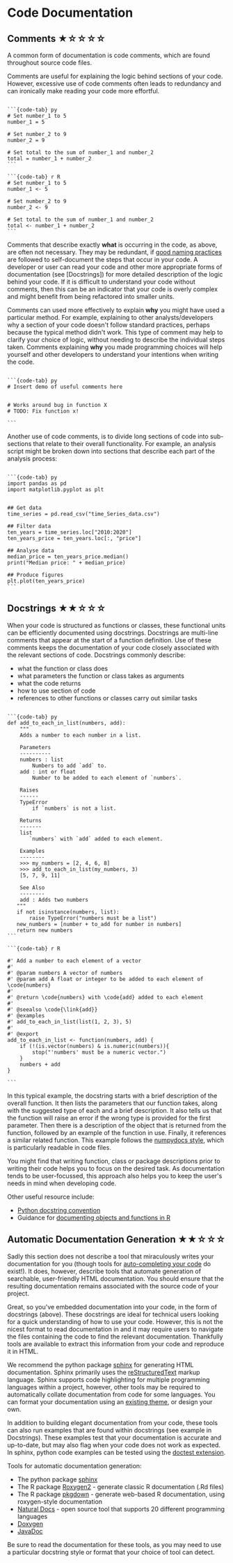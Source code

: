 # Code Documentation

## Comments ★☆☆☆☆

A common form of documentation is code comments, which are found throughout source code files.

Comments are useful for explaining the logic behind sections of your code.
However, excessive use of code comments often leads to redundancy and can ironically make reading your code more effortful.

````{tabs}

```{code-tab} py
# Set number_1 to 5
number_1 = 5

# Set number_2 to 9
number_2 = 9

# Set total to the sum of number_1 and number_2
total = number_1 + number_2
```

```{code-tab} r R
# Set number_1 to 5
number_1 <- 5

# Set number_2 to 9
number_2 <- 9

# Set total to the sum of number_1 and number_2
total <- number_1 + number_2
```

````

Comments that describe exactly **what** is occurring in the code, as above, are often not necessary.
They may be redundant, if [good naming practices](naming) are followed to self-document the steps that occur in your code.
A developer or user can read your code and other more appropriate forms of documentation (see [Docstrings]) for more detailed description of the logic behind your code.
If it is difficult to understand your code without comments, then this can be an indicator that your code is overly complex and might benefit from being refactored into smaller units.

Comments can used more effectively to explain **why** you might have used a particular method.
For example, explaining to other analysts/developers why a section of your code doesn't follow standard practices, perhaps because the typical method didn't work.
This type of comment may help to clarify your choice of logic, without needing to describe the individual steps taken.
Comments explaining **why** you made programming choices will help yourself and other developers to understand your intentions when writing the code.

````{tabs}

```{code-tab} py
# Insert demo of useful comments here


# Works around bug in function X
# TODO: Fix function x!

```

````

Another use of code comments, is to divide long sections of code into sub-sections that relate to their overall functionality.
For example, an analysis script might be broken down into sections that describe each part of the analysis process:

````{tabs}

```{code-tab} py
import pandas as pd
import matplotlib.pyplot as plt


## Get data
time_series = pd.read_csv("time_Series_data.csv")

## Filter data
ten_years = time_series.loc["2010:2020"]
ten_years_price = ten_years.loc[:, "price"]

## Analyse data
median_price = ten_years_price.median()
print("Median price: " + median_price)

## Produce figures
plt.plot(ten_years_price)
```

````

## Docstrings ★★☆☆☆

When your code is structured as functions or classes, these functional units can be efficiently documented using docstrings.
Docstrings are multi-line comments that appear at the start of a function definition.
Use of these comments keeps the documentation of your code closely associated with the relevant sections of code.
Docstrings commonly describe:

- what the function or class does
- what parameters the function or class takes as arguments
- what the code returns
- how to use section of code
- references to other functions or classes carry out similar tasks


````{tabs}

```{code-tab} py
def add_to_each_in_list(numbers, add):
    """
    Adds a number to each number in a list.

    Parameters
    ----------
    numbers : list
        Numbers to add `add` to.
    add : int or float
        Number to be added to each element of `numbers`.

    Raises
    ------
    TypeError
        if `numbers` is not a list.

    Returns
    -------
    list
       `numbers` with `add` added to each element.

    Examples
    --------
    >>> my_numbers = [2, 4, 6, 8]
    >>> add_to_each_in_list(my_numbers, 3)
    [5, 7, 9, 11]
    
    See Also
    --------
    add : Adds two numbers 
   """
   if not isinstance(numbers, list):
       raise TypeError("numbers must be a list")
   new_numbers = [number + to_add for number in numbers]
   return new numbers
```

```{code-tab} r R

#' Add a number to each element of a vector
#'
#' @param numbers A vector of numbers
#' @param add A float or integer to be added to each element of \code{numbers}
#'
#' @return \code{numbers} with \code{add} added to each element
#'
#' @seealso \code{\link{add}}
#' @examples
#' add_to_each_in_list(list(1, 2, 3), 5)
#'
#' @export
add_to_each_in_list <- function(numbers, add) {
    if (!(is.vector(numbers) & is.numeric(numbers)){
        stop("'numbers' must be a numeric vector.")
    }
    numbers + add
}

```

````

In this typical example, the docstring starts with a brief description of the overall function.
It then lists the parameters that our function takes, along with the suggested type of each and a brief description.
It also tells us that the function will raise an error if the wrong type is provided for the first parameter.
Then there is a description of the object that is returned from the function, followed by an example of the function in use.
Finally, it references a similar related function.
This example follows the [numpydocs style](https://numpydoc.readthedocs.io/en/latest/format.html), which is particularly readable in code files.

You might find that writing function, class or package descriptions prior to writing their code helps you to focus on the desired task.
As documentation tends to be user-focussed, this approach also helps you to keep the user's needs in mind when developing code.


Other useful resource include:

- [Python docstring convention](https://www.python.org/dev/peps/pep-0257/)
- Guidance for [documenting objects and functions in R](http://r-pkgs.had.co.nz/man.html)

## Automatic Documentation Generation ★★☆☆☆

Sadly this section does not describe a tool that miraculously writes your documentation for you (though tools for [auto-completing your code](https://kite.com) do exist!).
It does, however, describe tools that automate generation of searchable, user-friendly HTML documentation.
You should ensure that the resulting documentation remains associated with the source code of your project.

Great, so you've embedded documentation into your code, in the form of docstrings (above).
These docstrings are ideal for technical users looking for a quick understanding of how to use your code.
However, this is not the nicest format to read documentation in and it may require users to navigate the files containing the code to find the relevant documentation.
Thankfully tools are available to extract this information from your code and reproduce it in HTML.

We recommend the python package [sphinx](https://www.sphinx-doc.org/en/master/) for generating HTML documentation.
Sphinx primarily uses the [reStructuredText](https://docutils.sourceforge.io/docs/user/rst/quickstart.html) markup language.
Sphinx supports code highlighting for multiple programming languages within a project, however, other tools may be required to automatically collate documentation from code for some languages.
You can format your documentation using an [existing theme](https://www.writethedocs.org/guide/tools/sphinx-themes/), or design your own.

In addition to building elegant documentation from your code, these tools can also run examples that are found within docstrings (see example in Docstrings).
These examples test that your documentation is accurate and up-to-date, but may also flag when your code does not work as expected.
In sphinx, python code examples can be tested using the [doctest extension](https://www.sphinx-doc.org/en/master/usage/extensions/doctest.html).

Tools for automatic documentation generation:

- The python package [sphinx](https://www.sphinx-doc.org/en/master/)
- The R package [Roxygen2](https://cran.r-project.org/web/packages/roxygen2/vignettes/roxygen2.html) - generate classic R documentation (.Rd files)
- The R package [pkgdown](https://pkgdown.r-lib.org/articles/pkgdown.html) - generate web-based R documentation, using roxygen-style documentation
- [Natural Docs](https://www.naturaldocs.org/) - open source tool that supports 20 different programming languages
- [Doxygen](http://www.doxygen.nl/)
- [JavaDoc](https://www.oracle.com/technetwork/java/javase/documentation/index-137868.html)

Be sure to read the documentation for these tools, as you may need to use a particular docstring style or format that your choice of tool can detect.




